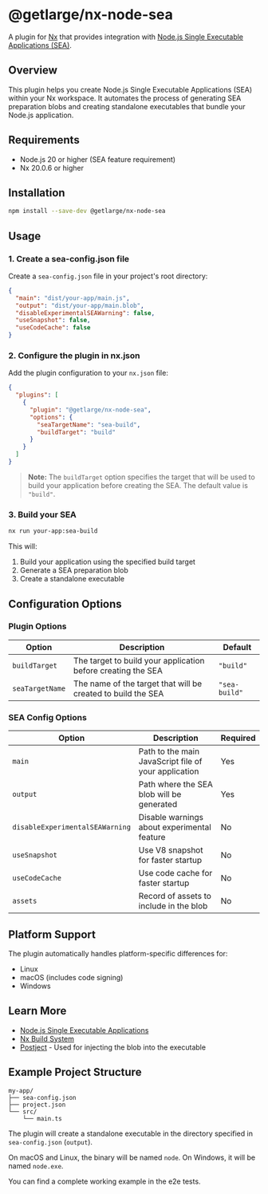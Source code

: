 # @getlarge/nx-node-sea

A plugin for [Nx](https://nx.dev) that provides integration with [Node.js Single Executable Applications (SEA)](https://nodejs.org/api/single-executable-applications.html).

## Overview

This plugin helps you create Node.js Single Executable Applications (SEA) within your Nx workspace. It automates the process of generating SEA preparation blobs and creating standalone executables that bundle your Node.js application.

## Requirements

- Node.js 20 or higher (SEA feature requirement)
- Nx 20.0.6 or higher

## Installation

```bash
npm install --save-dev @getlarge/nx-node-sea
```

## Usage

### 1. Create a sea-config.json file

Create a `sea-config.json` file in your project's root directory:

```json
{
  "main": "dist/your-app/main.js",
  "output": "dist/your-app/main.blob",
  "disableExperimentalSEAWarning": false,
  "useSnapshot": false,
  "useCodeCache": false
}
```

### 2. Configure the plugin in nx.json

Add the plugin configuration to your `nx.json` file:

```json
{
  "plugins": [
    {
      "plugin": "@getlarge/nx-node-sea",
      "options": {
        "seaTargetName": "sea-build",
        "buildTarget": "build"
      }
    }
  ]
}
```

> **Note:** The `buildTarget` option specifies the target that will be used to build your application before creating the SEA. The default value is `"build"`.

### 3. Build your SEA

```bash
nx run your-app:sea-build
```

This will:

1. Build your application using the specified build target
2. Generate a SEA preparation blob
3. Create a standalone executable

## Configuration Options

### Plugin Options

| Option          | Description                                                  | Default       |
| --------------- | ------------------------------------------------------------ | ------------- |
| `buildTarget`   | The target to build your application before creating the SEA | `"build"`     |
| `seaTargetName` | The name of the target that will be created to build the SEA | `"sea-build"` |

### SEA Config Options

| Option                          | Description                                          | Required |
| ------------------------------- | ---------------------------------------------------- | -------- |
| `main`                          | Path to the main JavaScript file of your application | Yes      |
| `output`                        | Path where the SEA blob will be generated            | Yes      |
| `disableExperimentalSEAWarning` | Disable warnings about experimental feature          | No       |
| `useSnapshot`                   | Use V8 snapshot for faster startup                   | No       |
| `useCodeCache`                  | Use code cache for faster startup                    | No       |
| `assets`                        | Record of assets to include in the blob              | No       |

## Platform Support

The plugin automatically handles platform-specific differences for:

- Linux
- macOS (includes code signing)
- Windows

## Learn More

- [Node.js Single Executable Applications](https://nodejs.org/api/single-executable-applications.html)
- [Nx Build System](https://nx.dev/features/build)
- [Postject](https://github.com/nodejs/postject) - Used for injecting the blob into the executable

## Example Project Structure

```
my-app/
├── sea-config.json
├── project.json
└── src/
    └── main.ts
```

The plugin will create a standalone executable in the directory specified in `sea-config.json` (`output`).

On macOS and Linux, the binary will be named `node`. On Windows, it will be named `node.exe`.

You can find a complete working example in the e2e tests.
